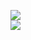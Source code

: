 [![](https://img.shields.io/badge/Made%20With-Github%20Spray-lightgrey.svg?style=for-the-badge&logo=github)](https://github.com/Annihil/github-spray#325)  
[![](https://i.imgur.com/2DrTn0Z.gif)](https://github.com/Annihil/github-spray)